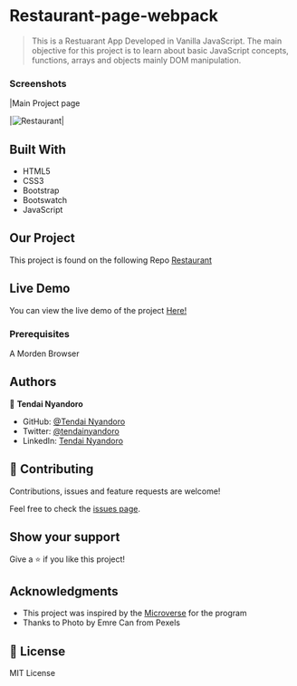 # Restaurant-page-webpack

> This is a Restuarant App Developed in Vanilla JavaScript. The main objective for this project is to learn about basic JavaScript concepts, functions, arrays and objects mainly DOM manipulation.

### Screenshots

|Main Project page

|![Restaurant](https://user-images.githubusercontent.com/30318155/110389732-9c7a8d80-806d-11eb-9362-3f5e60bb299a.png)|

## Built With

- HTML5
- CSS3
- Bootstrap
- Bootswatch
- JavaScript

## Our Project

This project is found on the following Repo [Restaurant](https://github.com/tnyandoro/restaurant-page-webpack/)

## Live Demo

You can view the live demo of the project [Here!](http://tendainyandoro.me/restaurant-page-webpack/dist/index.html/)

### Prerequisites

A Morden Browser


## Authors

👤 **Tendai Nyandoro**

- GitHub: [@Tendai Nyandoro](https://github.com/tnyandoro)
- Twitter: [@tendainyandoro](https://twitter.com/tendainyandoro)
- LinkedIn: [Tendai Nyandoro](https://www.linkedin.com/in/tendai-nyandoro/)

## 🤝 Contributing

Contributions, issues and feature requests are welcome!

Feel free to check the [issues page](https://github.com/tnyandoro/restaurant-page-webpack/issues).

## Show your support

Give a ⭐️ if you like this project!

## Acknowledgments

- This project was inspired by the [Microverse](https://www.microverse.org/) for the  program
- Thanks to Photo by Emre Can from Pexels


## 📝 License

MIT License
